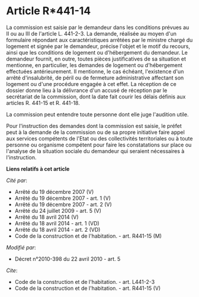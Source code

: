# Article R*441-14

La commission est saisie par le demandeur dans les conditions prévues au II ou au III de l'article L. 441-2-3. La demande,
réalisée au moyen d'un formulaire répondant aux caractéristiques arrêtées par le ministre chargé du logement et signée par le
demandeur, précise l'objet et le motif du recours, ainsi que les conditions de logement ou d'hébergement du demandeur. Le
demandeur fournit, en outre, toutes pièces justificatives de sa situation et mentionne, en particulier, les demandes de
logement ou d'hébergement effectuées antérieurement. Il mentionne, le cas échéant, l'existence d'un arrêté d'insalubrité, de
péril ou de fermeture administrative affectant son logement ou d'une procédure engagée à cet effet. La réception de ce
dossier donne lieu à la délivrance d'un accusé de réception par le secrétariat de la commission, dont la date fait courir les
délais définis aux articles R. 441-15 et R. 441-18. 

La commission peut entendre toute personne dont elle juge l'audition utile. 

Pour l'instruction des demandes dont la commission est saisie, le préfet peut à la demande de la commission ou de sa propre
initiative faire appel aux services compétents de l'Etat ou des collectivités territoriales ou à toute personne ou organisme
compétent pour faire les constatations sur place ou l'analyse de la situation sociale du demandeur qui seraient nécessaires à
l'instruction.

**Liens relatifs à cet article**

_Cité par_:

  - Arrêté du 19 décembre 2007 (V)
  - Arrêté du 19 décembre 2007 - art. 1 (V)
  - Arrêté du 19 décembre 2007 - art. 2 (V)
  - Arrêté du 24 juillet 2009 - art. 5 (V)
  - Arrêté du 18 avril 2014 (V)
  - Arrêté du 18 avril 2014 - art. 1 (VD)
  - Arrêté du 18 avril 2014 - art. 2 (VD)
  - Code de la construction et de l'habitation. - art. R441-15 (M)

_Modifié par_:

  - Décret n°2010-398 du 22 avril 2010 - art. 5

_Cite_:

  - Code de la construction et de l'habitation. - art. L441-2-3
  - Code de la construction et de l'habitation. - art. R441-15 (V)
